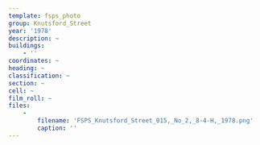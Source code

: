 ```yaml
---
template: fsps_photo
group: Knutsford_Street
year: '1978'
description: ~
buildings:
    - ''
coordinates: ~
heading: ~
classification: ~
section: ~
cell: ~
film_roll: ~
files:
    -
        filename: 'FSPS_Knutsford_Street_015,_No_2,_8-4-H,_1978.png'
        caption: ''
---
```

